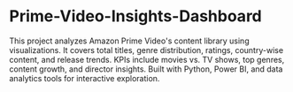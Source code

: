 # Prime-Video-Insights-Dashboard
This project analyzes Amazon Prime Video's content library using visualizations. It covers total titles, genre distribution, ratings, country-wise content, and release trends. KPIs include movies vs. TV shows, top genres, content growth, and director insights. Built with Python, Power BI, and data analytics tools for interactive exploration.
